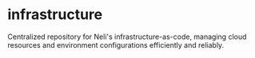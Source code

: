 # infrastructure
Centralized repository for Neli's infrastructure-as-code, managing cloud resources and environment configurations efficiently and reliably.
